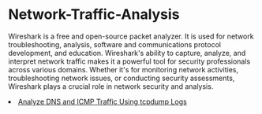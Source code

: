 # Network-Traffic-Analysis

Wireshark is a free and open-source packet analyzer. It is used for network troubleshooting, analysis, software and communications protocol development, and education. Wireshark's ability to capture, analyze, and interpret network traffic makes it a powerful tool for security professionals across various domains. Whether it's for monitoring network activities, troubleshooting network issues, or conducting security assessments, Wireshark plays a crucial role in network security and analysis.

<li> <a href="https://github.com/Nisha318/Network-Traffic-Analysis/blob/main/Analyze%20DNS%20and%20ICMP%20traffic.md"> Analyze DNS and ICMP Traffic Using tcpdump Logs</a> </li>
